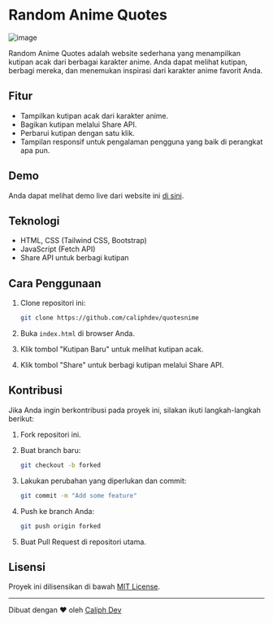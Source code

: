 # Random Anime Quotes

![image](https://telegra.ph/file/91f79f68efb61bf65f893.png)


Random Anime Quotes adalah website sederhana yang menampilkan kutipan acak dari berbagai karakter anime. Anda dapat melihat kutipan, berbagi mereka, dan menemukan inspirasi dari karakter anime favorit Anda.

## Fitur

- Tampilkan kutipan acak dari karakter anime.
- Bagikan kutipan melalui Share API.
- Perbarui kutipan dengan satu klik.
- Tampilan responsif untuk pengalaman pengguna yang baik di perangkat apa pun.

## Demo

Anda dapat melihat demo live dari website ini [di sini](https://caliphdev.github.io/quotesnime/).

## Teknologi

- HTML, CSS (Tailwind CSS, Bootstrap)
- JavaScript (Fetch API)
- Share API untuk berbagi kutipan

## Cara Penggunaan

1. Clone repositori ini:

   ```bash
   git clone https://github.com/caliphdev/quotesnime
   ```

2. Buka `index.html` di browser Anda.

3. Klik tombol "Kutipan Baru" untuk melihat kutipan acak.

4. Klik tombol "Share" untuk berbagi kutipan melalui Share API.

## Kontribusi

Jika Anda ingin berkontribusi pada proyek ini, silakan ikuti langkah-langkah berikut:

1. Fork repositori ini.

2. Buat branch baru:

   ```bash
   git checkout -b forked
   ```

3. Lakukan perubahan yang diperlukan dan commit:

   ```bash
   git commit -m "Add some feature"
   ```

4. Push ke branch Anda:

   ```bash
   git push origin forked
   ```

5. Buat Pull Request di repositori utama.

## Lisensi

Proyek ini dilisensikan di bawah [MIT License](LICENSE).

---

Dibuat dengan ❤️ oleh [Caliph Dev](https://github.com/caliphdev)
